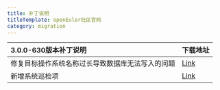 ```yaml
---
title: 补丁说明
titleTemplate: openEuler社区官网
category: migration
---
```


| 3.0.0-630版本补丁说明  | 下载地址  |
| :------------ | :------------ |
|  修复目标操作系统名称过长导致数据库无法写入的问题 |  [Link](https://repo.oepkgs.net/openEuler/rpm/openEuler-20.03-LTS-SP1/contrib/x2openEuler/x86_64/Packages/x2openEuler-core-patch-3.0.0-20230713.x86_64.rpm) |
| 新增系统巡检项                  |  [Link](https://repo.oepkgs.net/openEuler/rpm/openEuler-20.03-LTS-SP1/contrib/x2openEuler/x86_64/Packages/x2openEuler-upgrade-patch-3.0.0-20230731.x86_64.rpm) |
